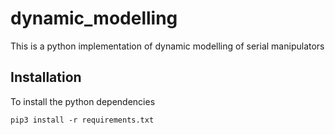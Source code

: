 # dynamic_modelling

This is a python implementation of dynamic modelling of serial manipulators

## Installation

To install the python dependencies

```shell
pip3 install -r requirements.txt
```